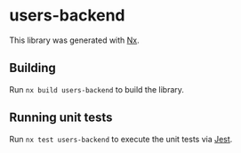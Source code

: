 # users-backend

This library was generated with [Nx](https://nx.dev).

## Building

Run `nx build users-backend` to build the library.

## Running unit tests

Run `nx test users-backend` to execute the unit tests via [Jest](https://jestjs.io).
